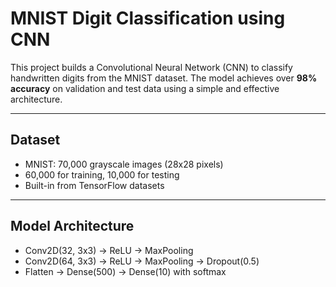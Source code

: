 #  MNIST Digit Classification using CNN

This project builds a Convolutional Neural Network (CNN) to classify handwritten digits from the MNIST dataset. The model achieves over **98% accuracy** on validation and test data using a simple and effective architecture.

---

## Dataset

- MNIST: 70,000 grayscale images (28x28 pixels)
- 60,000 for training, 10,000 for testing
- Built-in from TensorFlow datasets

---

## Model Architecture

- Conv2D(32, 3x3) → ReLU → MaxPooling
- Conv2D(64, 3x3) → ReLU → MaxPooling → Dropout(0.5)
- Flatten → Dense(500) → Dense(10) with softmax

